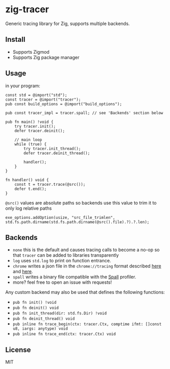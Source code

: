# zig-tracer

Generic tracing library for Zig, supports multiple backends.

## Install

- Supports Zigmod
- Supports Zig package manager

## Usage

in your program:

```zig
const std = @import("std");
const tracer = @import("tracer");
pub const build_options = @import("build_options");

pub const tracer_impl = tracer.spall; // see 'Backends' section below

pub fn main() !void {
    try tracer.init();
    defer tracer.deinit();

    // main loop
    while (true) {
        try tracer.init_thread();
        defer tracer.deinit_thread();

        handler();
    }
}

fn handler() void {
    const t = tracer.trace(@src());
    defer t.end();
}
```

`@src()` values are absolute paths so backends use this value to trim it to only log relative paths

```zig
exe_options.addOption(usize, "src_file_trimlen", std.fs.path.dirname(std.fs.path.dirname(@src().file).?).?.len);
```

## Backends

- `none` this is the default and causes tracing calls to become a no-op so that `tracer` can be added to libraries transparently
- `log` uses `std.log` to print on function entrance.
- `chrome` writes a json file in the `chrome://tracing` format described [here](https://docs.google.com/document/d/1CvAClvFfyA5R-PhYUmn5OOQtYMH4h6I0nSsKchNAySU/preview) and [here](https://www.chromium.org/developers/how-tos/trace-event-profiling-tool/).
- `spall` writes a binary file compatible with the [Spall](https://gravitymoth.com/spall/) profiler.
- more? feel free to open an issue with requests!

Any custom backend may also be used that defines the following functions:

- `pub fn init() !void`
- `pub fn deinit() void`
- `pub fn init_thread(dir: std.fs.Dir) !void`
- `pub fn deinit_thread() void`
- `pub inline fn trace_begin(ctx: tracer.Ctx, comptime ifmt: []const u8, iargs: anytype) void`
- `pub inline fn trace_end(ctx: tracer.Ctx) void`

## License

MIT
